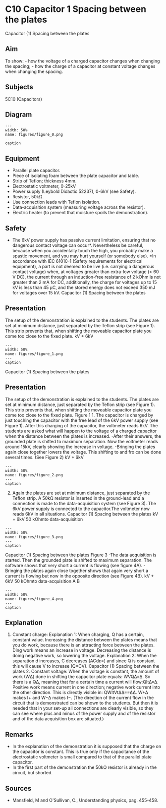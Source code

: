 # C10 Capacitor  1  Spacing between the plates 
 Capacitor (1) Spacing between the plates   
  
## Aim   
 To show: - how the voltage of a charged capacitor changes when changing the spacing; - how the charge of a capacitor at constant voltage changes when changing the spacing.   
  
## Subjects   
 5C10 (Capacitors)   
  
## Diagram   
   
```{figure} figures/figure_0.png  
---  
width: 50%  
name: figures/figure_0.png  
---  
caption  
``` 
    
  
## Equipment   
 
 *  Parallel plate capacitor. 
 *  Piece of isolating foam between the plate capacitor and table. 
 *  Strip of Teflon; thickness 4mm. 
 *  Electrostatic voltmeter, 0-25kV 
 *  Power supply (Leybold Didactic 52237), 0-6kV (see Safety). 
 *  Resistor, 50kΩ. 
 *  Use connection leads with Teflon isolation. 
 *  Data-acquisition system (measuring voltage across the resistor). 
 *  Electric heater (to prevent that moisture spoils the demonstration).   
  
## Safety   
 
 *  The 6kV power supply has passive current limitation, ensuring that no dangerous contact voltage can occur*. Nevertheless be careful, because when you accidentally touch the high, you probably make a spastic movement, and you may hurt yourself (or somebody else). *In accordance with IEC 61010-1 (Safety requirements for electrical equipment), a part is not deemed to be live (i.e. carrying a dangerous contact voltage) when, at voltages greater than extra-low voltage (> 60 V DC), the current through an induction-free resistance of 2 kOhm is not greater than 2 mA for DC, additionally, the charge for voltages up to 15 kV is less than 45 µC, and the stored energy does not exceed 350 mJ for voltages over 15 kV. Capacitor (1) Spacing between the plates
    
  
## Presentation   
 The setup of the demonstration is explained to the students. The plates are set at minimum distance, just separated by the Teflon strip (see Figure 1). This strip prevents that, when shifting the moveable capacitor plate you come too close to the fixed plate.  kV +         6kV   
```{figure} figures/figure_1.png  
---  
width: 50%  
name: figures/figure_1.png  
---  
caption  
``` 
 Capacitor (1) Spacing between the plates    
  
## Presentation   
 The setup of the demonstration is explained to the students. The plates are set at minimum distance, just separated by the Teflon strip (see Figure 1). This strip prevents that, when shifting the moveable capacitor plate you come too close to the fixed plate.  Figure 1  1. The capacitor is charged by just touching the capacitor with the free lead of the 6kV power supply (see Figure 1). After this charging of the capacitor, the voltmeter reads 6kV. The students are asked what will happen to the voltage of a charged capacitor when the distance between the plates is increased.  -After their answers, the grounded plate is shifted to maximum separation. Now the voltmeter reads around 15kV, clearly showing the increase in voltage. -Bringing the plates again close together lowers the voltage. This shifting to and fro can be done several times. (See Figure 2)  kV +         6kV   
```{figure} figures/figure_2.png  
---  
width: 50%  
name: figures/figure_2.png  
---  
caption  
``` 
 2. Again the plates are set at minimum distance, just separated by the Teflon strip. A 50kΩ resistor is inserted in the ground-lead and a connection is made to the data-acquisition system (see Figure 3). The 6kV power supply is connected to the capacitor.The voltmeter now reads 6kV in all situations.  Capacitor (1) Spacing between the plates kV +         6kV 50 kOhmto  data-acquisition   
```{figure} figures/figure_3.png  
---  
width: 50%  
name: figures/figure_3.png  
---  
caption  
``` 
 Capacitor (1) Spacing between the plates  Figure 3 -The data acquisition is started. Then the grounded plate is shifted to maximum separation. The software shows that very short a current is flowing (see figure 4A). -Bringing the plates again close together shows that again very short a current is flowing but now in the opposite direction (see Figure 4B). kV +         6kV 50 kOhmto  data-acquisition A B   
```{figure} figures/figure_4.png  
---  
width: 50%  
name: figures/figure_4.png  
---  
caption  
``` 
   
  
## Explanation   
 1. Constant charge: Explanation 1: When charging, Q has a certain, constant value. Increasing the distance between the plates means that you do work, because there is an attracting force between the plates. Ding work means an increase in voltage. Decreasing the distance is doing negative work, so lowering the voltage.  Explanation 2: When the separation d increases, C decreases (ACdε=) and since Q is constant this will cause V to increase (Q=CV).  Capacitor (1) Spacing between the plates  2. Constant voltage: When the voltage is constant, the amount of work (WΔ) done in shifting the capacitor plate equals: WVQΔ=Δ. So there is a QΔ, meaning that for a certain time a current will flow:QItΔ=Δ. Positive work means current in one direction; negative work current into the other direction. This is directly visible in: QWItVtΔΔ==ΔΔ. W+Δ makes I+ and W−Δ makes I−. (The direction of the current flow in the circuit that is demonstrated can be shown to the students. But then it is needed that in your set-up all connections are clearly visible, so they can see where plus and minus of the power supply and of the resistor and of the data acquisition box are situated.)   
  
## Remarks   
 
 *  In the explanation of the demonstration it is supposed that the charge on the capacitor is constant. This is true only if the capacitance of the electrostatic voltmeter is small compared to that of the parallel plate capacitor. 
 *  In the first part of the demonstration the 50kΩ resistor is already in the circuit, but shorted.
   
  
## Sources   
 
 *  Mansfield, M and O'Sullivan, C., Understanding physics, pag. 455-458.
  